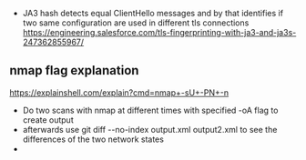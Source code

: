 - JA3 hash detects equal ClientHello messages and by that identifies if two same configuration are used in different tls connections
https://engineering.salesforce.com/tls-fingerprinting-with-ja3-and-ja3s-247362855967/

## nmap flag explanation
https://explainshell.com/explain?cmd=nmap+-sU+-PN+-n


- Do two scans with nmap at different times with specified -oA flag to create output
- afterwards use git diff --no-index output.xml output2.xml to see the differences of the two network states
- 